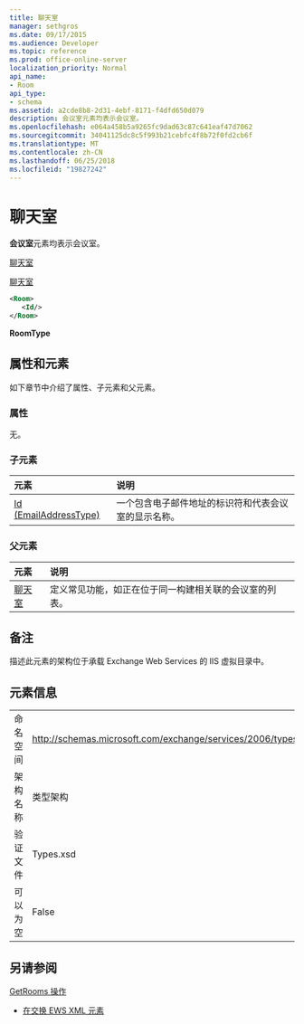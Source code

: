 ```yaml
---
title: 聊天室
manager: sethgros
ms.date: 09/17/2015
ms.audience: Developer
ms.topic: reference
ms.prod: office-online-server
localization_priority: Normal
api_name:
- Room
api_type:
- schema
ms.assetid: a2cde8b8-2d31-4ebf-8171-f4dfd650d079
description: 会议室元素均表示会议室。
ms.openlocfilehash: e064a458b5a9265fc9dad63c87c641eaf47d7062
ms.sourcegitcommit: 34041125dc8c5f993b21cebfc4f8b72f0fd2cb6f
ms.translationtype: MT
ms.contentlocale: zh-CN
ms.lasthandoff: 06/25/2018
ms.locfileid: "19827242"
---
```

# <a name="room"></a>聊天室

**会议室**元素均表示会议室。 
  
[聊天室](rooms.md)
  
[聊天室](room.md)
  
```XML
<Room>
   <Id/>
</Room>
```

 **RoomType**
## <a name="attributes-and-elements"></a>属性和元素

如下章节中介绍了属性、子元素和父元素。
  
### <a name="attributes"></a>属性

无。
  
### <a name="child-elements"></a>子元素

|**元素**|**说明**|
|:-----|:-----|
|[Id (EmailAddressType)](id-emailaddresstype.md) <br/> |一个包含电子邮件地址的标识符和代表会议室的显示名称。  <br/> |
   
### <a name="parent-elements"></a>父元素

|**元素**|**说明**|
|:-----|:-----|
|[聊天室](rooms.md) <br/> |定义常见功能，如正在位于同一构建相关联的会议室的列表。  <br/> |
   
## <a name="remarks"></a>备注

描述此元素的架构位于承载 Exchange Web Services 的 IIS 虚拟目录中。
  
## <a name="element-information"></a>元素信息

|||
|:-----|:-----|
|命名空间  <br/> |http://schemas.microsoft.com/exchange/services/2006/types  <br/> |
|架构名称  <br/> |类型架构  <br/> |
|验证文件  <br/> |Types.xsd  <br/> |
|可以为空  <br/> |False  <br/> |
   
## <a name="see-also"></a>另请参阅



[GetRooms 操作](getrooms-operation.md)


- [在交换 EWS XML 元素](ews-xml-elements-in-exchange.md)

